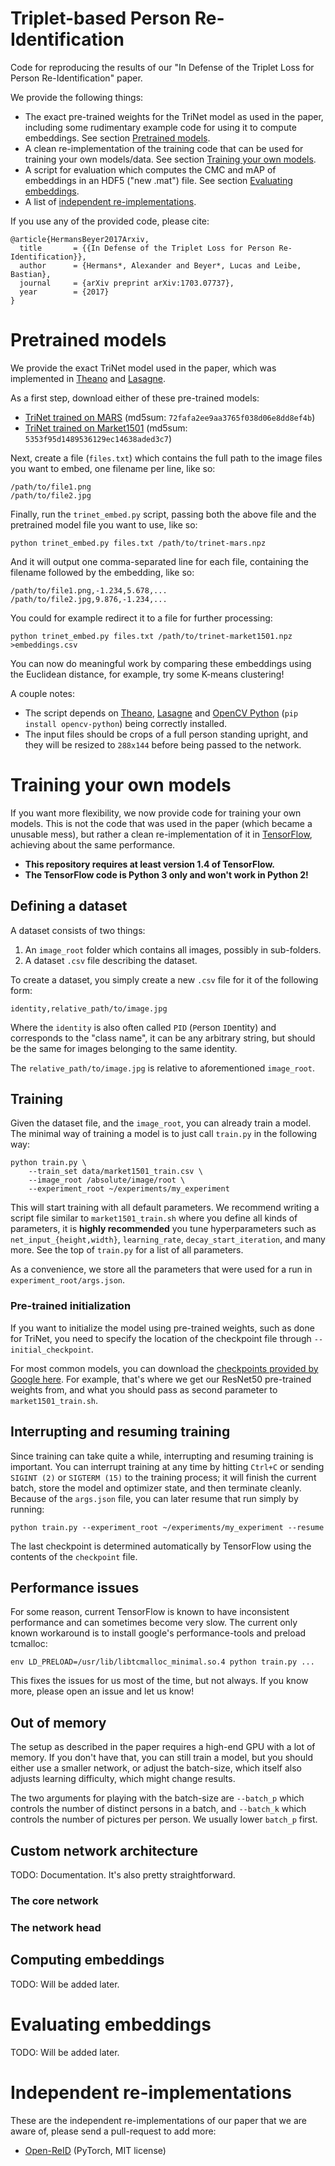 # Triplet-based Person Re-Identification

Code for reproducing the results of our "In Defense of the Triplet Loss for Person Re-Identification" paper.

We provide the following things:
- The exact pre-trained weights for the TriNet model as used in the paper, including some rudimentary example code for using it to compute embeddings.
  See section [Pretrained models](#pretrained-models).
- A clean re-implementation of the training code that can be used for training your own models/data.
  See section [Training your own models](#training-your-own-models).
- A script for evaluation which computes the CMC and mAP of embeddings in an HDF5 ("new .mat") file.
  See section [Evaluating embeddings](#evaluating-embeddings).
- A list of [independent re-implementations](#independent-re-implementations).

If you use any of the provided code, please cite:
```
@article{HermansBeyer2017Arxiv,
  title       = {{In Defense of the Triplet Loss for Person Re-Identification}},
  author      = {Hermans*, Alexander and Beyer*, Lucas and Leibe, Bastian},
  journal     = {arXiv preprint arXiv:1703.07737},
  year        = {2017}
}
```


# Pretrained models

We provide the exact TriNet model used in the paper, which was implemented in
[Theano](http://deeplearning.net/software/theano/install.html)
and
[Lasagne](http://lasagne.readthedocs.io/en/latest/user/installation.html).

As a first step, download either of these pre-trained models:
- [TriNet trained on MARS](https://omnomnom.vision.rwth-aachen.de/data/trinet-mars.npz) (md5sum: `72fafa2ee9aa3765f038d06e8dd8ef4b`)
- [TriNet trained on Market1501](https://omnomnom.vision.rwth-aachen.de/data/trinet-market1501.npz) (md5sum: `5353f95d1489536129ec14638aded3c7`)

Next, create a file (`files.txt`) which contains the full path to the image files you want to embed, one filename per line, like so:

```
/path/to/file1.png
/path/to/file2.jpg
```

Finally, run the `trinet_embed.py` script, passing both the above file and the pretrained model file you want to use, like so:

```
python trinet_embed.py files.txt /path/to/trinet-mars.npz
```

And it will output one comma-separated line for each file, containing the filename followed by the embedding, like so:

```
/path/to/file1.png,-1.234,5.678,...
/path/to/file2.jpg,9.876,-1.234,...
```

You could for example redirect it to a file for further processing:

```
python trinet_embed.py files.txt /path/to/trinet-market1501.npz >embeddings.csv
```

You can now do meaningful work by comparing these embeddings using the Euclidean distance, for example, try some K-means clustering!

A couple notes:
- The script depends on [Theano](http://deeplearning.net/software/theano/install.html), [Lasagne](http://lasagne.readthedocs.io/en/latest/user/installation.html) and [OpenCV Python](http://opencv.org/) (`pip install opencv-python`) being correctly installed.
- The input files should be crops of a full person standing upright, and they will be resized to `288x144` before being passed to the network.


# Training your own models

If you want more flexibility, we now provide code for training your own models.
This is not the code that was used in the paper (which became a unusable mess),
but rather a clean re-implementation of it in [TensorFlow](https://www.tensorflow.org/),
achieving about the same performance.

- **This repository requires at least version 1.4 of TensorFlow.**
- **The TensorFlow code is Python 3 only and won't work in Python 2!**

## Defining a dataset

A dataset consists of two things:

1. An `image_root` folder which contains all images, possibly in sub-folders.
2. A dataset `.csv` file describing the dataset.

To create a dataset, you simply create a new `.csv` file for it of the following form:

```
identity,relative_path/to/image.jpg
```

Where the `identity` is also often called `PID` (`P`erson `ID`entity) and corresponds to the "class name",
it can be any arbitrary string, but should be the same for images belonging to the same identity.

The `relative_path/to/image.jpg` is relative to aforementioned `image_root`.

## Training

Given the dataset file, and the `image_root`, you can already train a model.
The minimal way of training a model is to just call `train.py` in the following way:

```
python train.py \
    --train_set data/market1501_train.csv \
    --image_root /absolute/image/root \
    --experiment_root ~/experiments/my_experiment
```

This will start training with all default parameters.
We recommend writing a script file similar to `market1501_train.sh` where you define all kinds of parameters,
it is **highly recommended** you tune hyperparameters such as `net_input_{height,width}`, `learning_rate`,
`decay_start_iteration`, and many more.
See the top of `train.py` for a list of all parameters.

As a convenience, we store all the parameters that were used for a run in `experiment_root/args.json`.

### Pre-trained initialization

If you want to initialize the model using pre-trained weights, such as done for TriNet,
you need to specify the location of the checkpoint file through `--initial_checkpoint`.

For most common models, you can download the [checkpoints provided by Google here](https://github.com/tensorflow/models/tree/master/research/slim#pre-trained-models).
For example, that's where we get our ResNet50 pre-trained weights from,
and what you should pass as second parameter to `market1501_train.sh`.

## Interrupting and resuming training

Since training can take quite a while, interrupting and resuming training is important.
You can interrupt training at any time by hitting `Ctrl+C` or sending `SIGINT (2)` or `SIGTERM (15)`
to the training process; it will finish the current batch, store the model and optimizer state,
and then terminate cleanly.
Because of the `args.json` file, you can later resume that run simply by running:

```
python train.py --experiment_root ~/experiments/my_experiment --resume
```

The last checkpoint is determined automatically by TensorFlow using the contents of the `checkpoint` file.

## Performance issues

For some reason, current TensorFlow is known to have inconsistent performance and can sometimes become very slow.
The current only known workaround is to install google's performance-tools and preload tcmalloc:

```
env LD_PRELOAD=/usr/lib/libtcmalloc_minimal.so.4 python train.py ...
```

This fixes the issues for us most of the time, but not always.
If you know more, please open an issue and let us know!

## Out of memory

The setup as described in the paper requires a high-end GPU with a lot of memory.
If you don't have that, you can still train a model, but you should either use a smaller network,
or adjust the batch-size, which itself also adjusts learning difficulty, which might change results.

The two arguments for playing with the batch-size are `--batch_p` which controls the number of distinct
persons in a batch, and `--batch_k` which controls the number of pictures per person.
We usually lower `batch_p` first.

## Custom network architecture

TODO: Documentation. It's also pretty straightforward.

### The core network

### The network head

## Computing embeddings

TODO: Will be added later.

# Evaluating embeddings

TODO: Will be added later.


# Independent re-implementations

These are the independent re-implementations of our paper that we are aware of,
please send a pull-request to add more:

- [Open-ReID](https://github.com/Cysu/open-reid) (PyTorch, MIT license)
